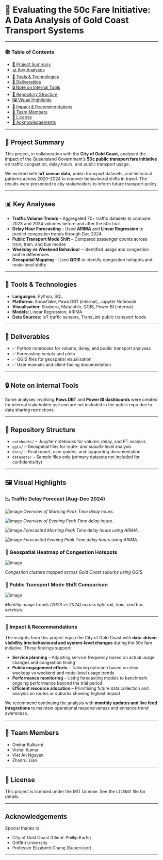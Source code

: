 # 🚦 Evaluating the 50c Fare Initiative: A Data Analysis of Gold Coast Transport Systems

---

### 📚 Table of Contents

- [🧠 Project Summary](#-project-summary)  
- [📊 Key Analyses](#-key-analyses)  
- [🧰 Tools & Technologies](#-tools--technologies)  
- [🧾 Deliverables](#-deliverables)  
- [🔒 Note on Internal Tools](#-note-on-internal-tools)  
- [📁 Repository Structure](#-repository-structure)  
- [🖼️ Visual Highlights](#-visual-highlights)  
- [🎯 Impact & Recommendations](#-impact--recommendations)  
- [👥 Team Members](#-team-members)  
- [📄 License](#-license)  
- [🙏 Acknowledgements](#-acknowledgements)

---

## 🧠 Project Summary  
This project, in collaboration with the **City of Gold Coast**, analysed the impact of the Queensland Government’s **50c public transport fare initiative** on traffic congestion, delay hours, and public transport usage.

We worked with **IoT sensor data**, public transport datasets, and historical patterns across 2020–2024 to uncover behavioural shifts in travel. The results were presented to city stakeholders to inform future transport policy.

---

## 📊 Key Analyses  
- **Traffic Volume Trends** – Aggregated 70+ traffic datasets to compare 2023 and 2024 volumes before and after the 50c trial  
- **Delay Hour Forecasting** – Used **ARIMA** and **Linear Regression** to predict congestion trends through Dec 2024  
- **Public Transport Mode Shift** – Compared passenger counts across train, tram, and bus modes  
- **Weekday vs Weekend Behaviour** – Identified usage and congestion profile differences  
- **Geospatial Mapping** – Used **QGIS** to identify congestion hotspots and route-level shifts  

---

## 🧰 Tools & Technologies  
- **Languages:** Python, SQL  
- **Platforms:** Snowflake, Paws DBT (internal), Jupyter Notebook  
- **Visualisation:** Seaborn, Matplotlib, QGIS, Power BI (internal)  
- **Models:** Linear Regression, ARIMA  
- **Data Sources:** IoT traffic sensors, TransLink public transport feeds  

---

## 🧾 Deliverables  
- ✅ Python notebooks for volume, delay, and public transport analyses  
- ✅ Forecasting scripts and plots  
- ✅ QGIS files for geospatial visualisation  
- ✅ User manuals and client-facing documentation  

---

## 🔒 Note on Internal Tools  
Some analyses involving **Paws DBT** and **Power BI dashboards** were created for internal stakeholder use and are not included in the public repo due to data sharing restrictions.

---

## 📁 Repository Structure  
- `notebooks/` – Jupyter notebooks for volume, delay, and PT analysis  
- `qgis/` – Geospatial files for route- and suburb-level analysis  
- `docs/` – Final report, user guides, and supporting documentation  
- `datasets/` – Sample files only (primary datasets not included for confidentiality)  

---

## 🖼️ Visual Highlights  

### 📉 Traffic Delay Forecast (Aug–Dec 2024)  
![image](https://github.com/user-attachments/assets/33f366ca-ae90-44af-8463-3eafea0e918f)
*Overview of Morning Peak Time delay hours.*

![image](https://github.com/user-attachments/assets/f06d7fd0-f08a-4d67-b9fd-2ec49fac3181)
*Overview of Evening Peak Time delay hours.*

![image](https://github.com/user-attachments/assets/671c5446-4c9f-4a39-9d94-60bd0997cae3)
*Forecasted Morning Peak Time delay hours using ARIMA.*

![image](https://github.com/user-attachments/assets/090ea332-746b-4305-aaa2-43279e3f5ecd)
*Forecasted Evening Peak Time delay hours using ARIMA.*

### 🧭 Geospatial Heatmap of Congestion Hotspots  
![image](https://github.com/user-attachments/assets/811f2a0d-74ec-4e35-92da-58b285bd10e6) 

*Congestion clusters mapped across Gold Coast suburbs using QGIS.*

### 🚆 Public Transport Mode Shift Comparison  
![image](https://github.com/user-attachments/assets/53ba7c6d-f79c-48be-8455-ffd144a3a6ab)

*Monthly usage trends (2023 vs 2024) across light rail, train, and bus services.*

---

### 🧩 Impact & Recommendations

The insights from this project equip the City of Gold Coast with **data-driven visibility into behavioural and system-level changes** during the 50c fare initiative. These findings support:

- **Service planning** – Adjusting service frequency based on actual usage changes and congestion timing  
- **Public engagement efforts** – Tailoring outreach based on clear weekday vs weekend and route-level usage trends  
- **Performance monitoring** – Using forecasting models to benchmark ongoing performance beyond the trial period  
- **Efficient resource allocation** – Prioritising future data collection and analysis on routes or suburbs showing highest impact

We recommend continuing the analysis with **monthly updates and live feed integrations** to maintain operational responsiveness and enhance trend awareness.

---

## 👥 Team Members

- Omkar Kulkarni  
- Vishal Kumar  
- Viet An Nguyen  
- Zhanrui Liao  

---

## 📄 License

This project is licensed under the MIT License. See the `LICENSE` file for details.

---

## Acknowledgements

Special thanks to:
- City of Gold Coast (Client: Phillip Karfs)  
- Griffith University  
- Professor Elizabeth Chang (Supervisor)

---
